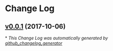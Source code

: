 # Change Log

## [v0.0.1](https://github.com/eddyystop/dataloader-align-results/tree/v0.0.1) (2017-10-06)


\* *This Change Log was automatically generated by [github_changelog_generator](https://github.com/skywinder/Github-Changelog-Generator)*